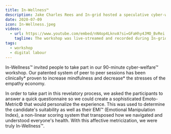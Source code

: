 ```yaml
---
title: In-Wellness™
description: Jake Charles Rees and In-grid hosted a speculative cyber-welfare™ workshop. 
date: 2020-07-09
icon: In-Wellness.jpeg
videos:
  - url: https://www.youtube.com/embed/nN4op4LknvA?si=GFaHhy4JMO_BvRei
    tagline: The workshop was live-streamed and recorded during In-grid's residency with Arebyte Gallery. 
tags:
  - workshop
  - digital labour
---
```




In-Wellness™ invited people to take part in our 90-minute cyber-welfare™ workshop. Our patented system of peer to peer sessions has been clinically* proven to increase mindfulness and decrease* the stresses of the empathy economy.

In order to take part in this revelatory process, we asked the participants to answer a quick questionnaire so we could create a sophisticated Emoto-Metric© that would personalize the experience. This was used to determine the candidate's suitability as well as their EMI™ (Emotional Manipulation Index), a non-linear scoring system that transposed how we navigated and understood everyone's health. With this affective metricization, we were truly In-Wellness™.

